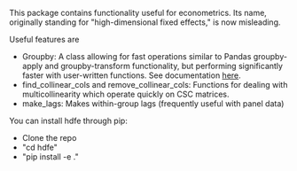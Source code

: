 This package contains functionality useful for econometrics.
Its name, originally standing for "high-dimensional fixed effects," is now misleading.

Useful features are
* Groupby: A class allowing for fast operations similar to Pandas groupby-apply and groupby-transform 
functionality, but performing significantly faster with user-written functions. See 
documentation [here](http://esantorella.com/2016/06/16/groupby/).
* find_collinear_cols and remove_collinear_cols: Functions
for dealing with multicollinearity which operate quickly on CSC matrices.
* make_lags: Makes within-group lags (frequently useful with panel data)

You can install hdfe through pip:
* Clone the repo
* "cd hdfe"
* "pip install -e ."
